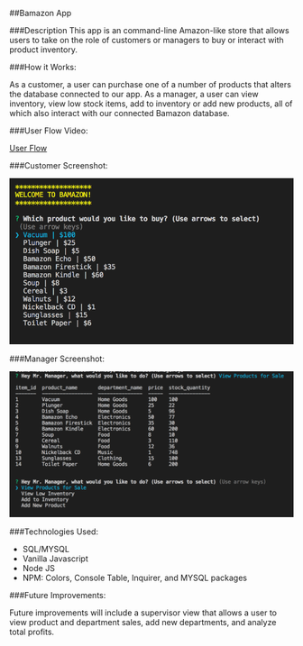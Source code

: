 ##Bamazon App

###Description 
This app is an command-line Amazon-like store that allows users to take on the role of customers or managers to buy or interact with product inventory. 

###How it Works:

As a customer, a user can purchase one of a number of products that alters the database connected to our app. As a manager, a user can view inventory, view low stock items, add to inventory or add new products, all of which also interact with our connected Bamazon database. 

###User Flow Video: 

[User Flow](https://drive.google.com/file/d/14UxSR3cnsJ1oS7lSxAvN0Yc0JY4InQEn/view)

###Customer Screenshot:

![Screenshot of Customer View](images/Customer_Screenshot.png)

###Manager Screenshot:

![Screenshot of Manager View](images/Manager_Screenshot.png)

###Technologies Used:  
 - SQL/MYSQL
 - Vanilla Javascript
 - Node JS
 - NPM: Colors, Console Table, Inquirer, and MYSQL packages

###Future Improvements: 

Future improvements will include a supervisor view that allows a user to view product and department sales, add new departments, and analyze total profits.
